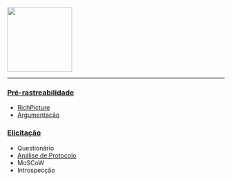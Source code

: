 <img src="http://www.freelogovectors.net/wp-content/uploads/2016/12/twitch-logo1.png" width=150px>

***

### [Pré-rastreabilidade](Pre-rastreabilidade)
* [RichPicture](https://github.com/gabrielziegler3/Requisitos-2018-1/wiki/RichPicture)
* [Argumentação](https://github.com/gabrielziegler3/Requisitos-2018-1/wiki/Argumenta%C3%A7%C3%A3o)

### [Elicitação](./Elicitacao-requisitos)
* Questionário
* [Análise de Protocolo](https://github.com/gabrielziegler3/Requisitos-2018-1/wiki/H%C3%ADbrido-(An%C3%A1lise-de-Protocolo--&-Observa%C3%A7%C3%A3o-Participativa))
* MoSCoW
* Introspecção